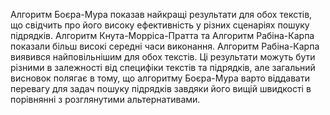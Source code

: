 Алгоритм Боєра-Мура показав найкращі результати для обох текстів, що свідчить про його високу ефективність у різних сценаріях пошуку підрядків.
Алгоритм Кнута-Морріса-Пратта та Алгоритм Рабіна-Карпа показали більш високі середні часи виконання. Алгоритм Рабіна-Карпа виявився найповільнішим для обох текстів.
Ці результати можуть бути різними в залежності від специфіки текстів та підрядків, але загальний висновок полягає в тому, що алгоритму Боєра-Мура варто віддавати перевагу для задач пошуку підрядків завдяки його вищій швидкості в порівнянні з розглянутими альтернативами.